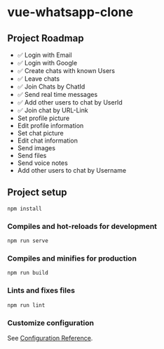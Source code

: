 # vue-whatsapp-clone

## Project Roadmap
- ✅ Login with Email
- ✅ Login with Google
- ✅ Create chats with known Users
- ✅ Leave chats
- ✅ Join Chats by ChatId
- ✅ Send real time messages
- ✅ Add other users to chat by UserId
- ✅ Join chat by URL-Link
- Set profile picture
- Edit profile information
- Set chat picture
- Edit chat information
- Send images
- Send files
- Send voice notes
- Add other users to chat by Username

## Project setup
```
npm install
```

### Compiles and hot-reloads for development
```
npm run serve
```

### Compiles and minifies for production
```
npm run build
```

### Lints and fixes files
```
npm run lint
```

### Customize configuration
See [Configuration Reference](https://cli.vuejs.org/config/).
